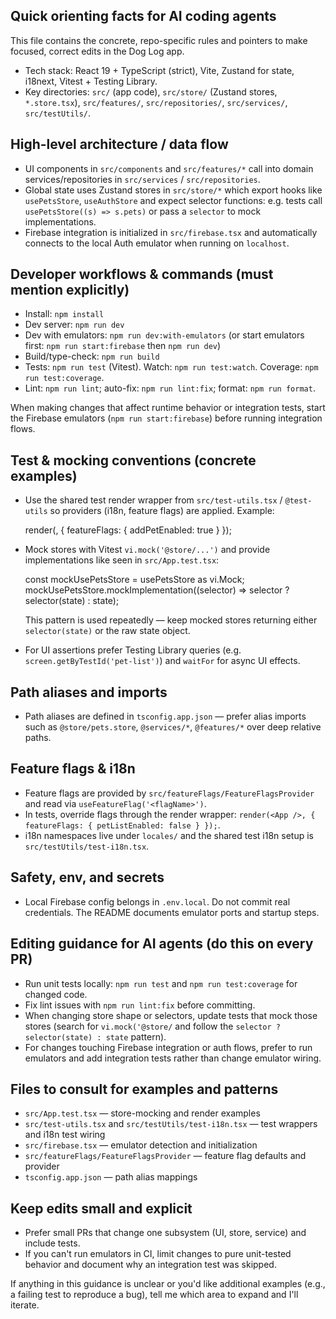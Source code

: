 ## Quick orienting facts for AI coding agents

This file contains the concrete, repo-specific rules and pointers to make focused, correct edits in the Dog Log app.

- Tech stack: React 19 + TypeScript (strict), Vite, Zustand for state, i18next, Vitest + Testing Library.
- Key directories: `src/` (app code), `src/store/` (Zustand stores, `*.store.tsx`), `src/features/`, `src/repositories/`, `src/services/`, `src/testUtils/`.

## High-level architecture / data flow

- UI components in `src/components` and `src/features/*` call into domain services/repositories in `src/services` / `src/repositories`.
- Global state uses Zustand stores in `src/store/*` which export hooks like `usePetsStore`, `useAuthStore` and expect selector functions: e.g. tests call `usePetsStore((s) => s.pets)` or pass a `selector` to mock implementations.
- Firebase integration is initialized in `src/firebase.tsx` and automatically connects to the local Auth emulator when running on `localhost`.

## Developer workflows & commands (must mention explicitly)

- Install: `npm install`
- Dev server: `npm run dev`
- Dev with emulators: `npm run dev:with-emulators` (or start emulators first: `npm run start:firebase` then `npm run dev`)
- Build/type-check: `npm run build`
- Tests: `npm run test` (Vitest). Watch: `npm run test:watch`. Coverage: `npm run test:coverage`.
- Lint: `npm run lint`; auto-fix: `npm run lint:fix`; format: `npm run format`.

When making changes that affect runtime behavior or integration tests, start the Firebase emulators (`npm run start:firebase`) before running integration flows.

## Test & mocking conventions (concrete examples)

- Use the shared test render wrapper from `src/test-utils.tsx` / `@test-utils` so providers (i18n, feature flags) are applied. Example:

  render(<MyComponent />, { featureFlags: { addPetEnabled: true } });

- Mock stores with Vitest `vi.mock('@store/...')` and provide implementations like seen in `src/App.test.tsx`:

  const mockUsePetsStore = usePetsStore as vi.Mock;
  mockUsePetsStore.mockImplementation((selector) => selector ? selector(state) : state);

  This pattern is used repeatedly — keep mocked stores returning either `selector(state)` or the raw state object.

- For UI assertions prefer Testing Library queries (e.g. `screen.getByTestId('pet-list')`) and `waitFor` for async UI effects.

## Path aliases and imports

- Path aliases are defined in `tsconfig.app.json` — prefer alias imports such as `@store/pets.store`, `@services/*`, `@features/*` over deep relative paths.

## Feature flags & i18n

- Feature flags are provided by `src/featureFlags/FeatureFlagsProvider` and read via `useFeatureFlag('<flagName>')`.
- In tests, override flags through the render wrapper: `render(<App />, { featureFlags: { petListEnabled: false } });`.
- i18n namespaces live under `locales/` and the shared test i18n setup is `src/testUtils/test-i18n.tsx`.

## Safety, env, and secrets

- Local Firebase config belongs in `.env.local`. Do not commit real credentials. The README documents emulator ports and startup steps.

## Editing guidance for AI agents (do this on every PR)

- Run unit tests locally: `npm run test` and `npm run test:coverage` for changed code.
- Fix lint issues with `npm run lint:fix` before committing.
- When changing store shape or selectors, update tests that mock those stores (search for `vi.mock('@store/` and follow the `selector ? selector(state) : state` pattern).
- For changes touching Firebase integration or auth flows, prefer to run emulators and add integration tests rather than change emulator wiring.

## Files to consult for examples and patterns

- `src/App.test.tsx` — store-mocking and render examples
- `src/test-utils.tsx` and `src/testUtils/test-i18n.tsx` — test wrappers and i18n test wiring
- `src/firebase.tsx` — emulator detection and initialization
- `src/featureFlags/FeatureFlagsProvider` — feature flag defaults and provider
- `tsconfig.app.json` — path alias mappings

## Keep edits small and explicit

- Prefer small PRs that change one subsystem (UI, store, service) and include tests.
- If you can't run emulators in CI, limit changes to pure unit-tested behavior and document why an integration test was skipped.

If anything in this guidance is unclear or you'd like additional examples (e.g., a failing test to reproduce a bug), tell me which area to expand and I'll iterate.
